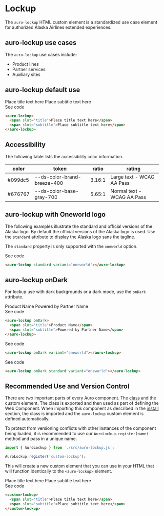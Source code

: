 <!--
The index.md file is a compiled document. No edits should be made directly to this file.
README.md is created by running `npm run build:docs`.
This file is generated based on a template fetched from `../docs/partials/index.md`
-->

# Lockup

<!-- AURO-GENERATED-CONTENT:START (FILE:src=../docs/partials/description.md) -->
<!-- The below content is automatically added from ../docs/partials/description.md -->
The `auro-lockup` HTML custom element is a standardized use case element for authorized Alaska Airlines extended experiences.
<!-- AURO-GENERATED-CONTENT:END -->

## auro-lockup use cases

<!-- AURO-GENERATED-CONTENT:START (FILE:src=../docs/partials/useCases.md) -->
<!-- The below content is automatically added from ../docs/partials/useCases.md -->
The `auro-lockup` use cases include:

* Product lines
* Partner services
* Auxiliary sites
<!-- AURO-GENERATED-CONTENT:END -->

## auro-lockup default use

<div class="exampleWrapper">
  <!-- AURO-GENERATED-CONTENT:START (FILE:src=../apiExamples/basic.html) -->
  <!-- The below content is automatically added from ../apiExamples/basic.html -->
  <auro-lockup>
    <span slot="title">Place title text here</span>
    <span slot="subtitle">Place subtitle text here</span>
  </auro-lockup>
  <!-- AURO-GENERATED-CONTENT:END -->
</div>
<auro-accordion alignRight>
  <span slot="trigger">See code</span>
<!-- AURO-GENERATED-CONTENT:START (CODE:src=../apiExamples/basic.html) -->
<!-- The below code snippet is automatically added from ../apiExamples/basic.html -->

```html
<auro-lockup>
  <span slot="title">Place title text here</span>
  <span slot="subtitle">Place subtitle text here</span>
</auro-lockup>
```
<!-- AURO-GENERATED-CONTENT:END -->
</auro-accordion>

## Accessibility

The following table lists the accessibility color information.

| color | token | ratio | rating |
|---|---|---|---|
| #099dc5 | --ds-color-brand-breeze-400 | 3.16:1 | Large text - WCAG AA Pass |
| #676767 | --ds-color-base-gray-700 | 5.65:1 | Normal text - WCAG AA Pass |

## auro-lockup with Oneworld logo

The following examples illustrate the standard and official versions of the Alaska logo. By default the official versions of the Alaska logo is used. Use the `standard` attribute to display the Alaska logo sans the tagline.

The `standard` property is only supported with the `oneworld` option.

<div class="exampleWrapper">
  <!-- AURO-GENERATED-CONTENT:START (FILE:src=../apiExamples/oneWorldStandard.html) -->
  <!-- The below content is automatically added from ../apiExamples/oneWorldStandard.html -->
  <auro-lockup standard variant="oneworld"></auro-lockup>
  <!-- AURO-GENERATED-CONTENT:END -->
</div>
<auro-accordion alignRight>
  <span slot="trigger">See code</span>
<!-- AURO-GENERATED-CONTENT:START (CODE:src=../apiExamples/oneWorldStandard.html) -->
<!-- The below code snippet is automatically added from ../apiExamples/oneWorldStandard.html -->

```html
<auro-lockup standard variant="oneworld"></auro-lockup>
```
<!-- AURO-GENERATED-CONTENT:END -->
</auro-accordion>

## auro-lockup onDark

For lockup use with dark backgrounds or a dark mode, use the `onDark` attribute.

<div class="exampleWrapper--ondark">
  <!-- AURO-GENERATED-CONTENT:START (FILE:src=../apiExamples/onDark.html) -->
  <!-- The below content is automatically added from ../apiExamples/onDark.html -->
  <auro-lockup onDark>
    <span slot="title">Product Name</span>
    <span slot="subtitle">Powered by Partner Name</span>
  </auro-lockup>
  <!-- AURO-GENERATED-CONTENT:END -->
</div>
<auro-accordion alignRight>
  <span slot="trigger">See code</span>
<!-- AURO-GENERATED-CONTENT:START (CODE:src=../apiExamples/onDark.html) -->
<!-- The below code snippet is automatically added from ../apiExamples/onDark.html -->

```html
<auro-lockup onDark>
  <span slot="title">Product Name</span>
  <span slot="subtitle">Powered by Partner Name</span>
</auro-lockup>
```
<!-- AURO-GENERATED-CONTENT:END -->
</auro-accordion>
<div class="exampleWrapper--ondark">
  <!-- AURO-GENERATED-CONTENT:START (FILE:src=../apiExamples/onDark-2.html) -->
  <!-- The below content is automatically added from ../apiExamples/onDark-2.html -->
  <auro-lockup onDark variant="oneworld"></auro-lockup>
  <!-- AURO-GENERATED-CONTENT:END -->
</div>
<auro-accordion alignRight>
  <span slot="trigger">See code</span>
<!-- AURO-GENERATED-CONTENT:START (CODE:src=../apiExamples/onDark-2.html) -->
<!-- The below code snippet is automatically added from ../apiExamples/onDark-2.html -->

```html
<auro-lockup onDark variant="oneworld"></auro-lockup>
```
<!-- AURO-GENERATED-CONTENT:END -->
</auro-accordion>
<div class="exampleWrapper--ondark">
  <!-- AURO-GENERATED-CONTENT:START (FILE:src=../apiExamples/onDark-3.html) -->
  <!-- The below content is automatically added from ../apiExamples/onDark-3.html -->
  <auro-lockup onDark standard variant="oneworld"></auro-lockup>
  <!-- AURO-GENERATED-CONTENT:END -->
</div>
<auro-accordion alignRight>
  <span slot="trigger">See code</span>
<!-- AURO-GENERATED-CONTENT:START (CODE:src=../apiExamples/onDark-3.html) -->
<!-- The below code snippet is automatically added from ../apiExamples/onDark-3.html -->

```html
<auro-lockup onDark standard variant="oneworld"></auro-lockup>
```
<!-- AURO-GENERATED-CONTENT:END -->
</auro-accordion>

## Recommended Use and Version Control

There are two important parts of every Auro component. The <a href="https://developer.mozilla.org/en-US/docs/Web/JavaScript/Reference/Classes">class</a> and the custom element. The class is exported and then used as part of defining the Web Component. When importing this component as described in the <a href="#install">install</a> section, the class is imported and the `auro-lockup` custom element is defined automatically.

To protect from versioning conflicts with other instances of the component being loaded, it is recommended to use our `AuroLockup.register(name)` method and pass in a unique name.

```js
import { AuroLockup } from './src/auro-lockup.js';

AuroLockup.register('custom-lockup');
```

This will create a new custom element that you can use in your HTML that will function identically to the `<auro-lockup>` element.

<div class="exampleWrapper exampleWrapper--flex">
  <!-- AURO-GENERATED-CONTENT:START (FILE:src=../apiExamples/custom.html) -->
  <!-- The below content is automatically added from ../apiExamples/custom.html -->
  <custom-lockup>
    <span slot="title">Place title text here</span>
    <span slot="subtitle">Place subtitle text here</span>
  </custom-lockup>
  <!-- AURO-GENERATED-CONTENT:END -->
</div>
<auro-accordion alignRight>
  <span slot="trigger">See code</span>
<!-- AURO-GENERATED-CONTENT:START (CODE:src=../apiExamples/custom.html) -->
<!-- The below code snippet is automatically added from ../apiExamples/custom.html -->

```html
<custom-lockup>
  <span slot="title">Place title text here</span>
  <span slot="subtitle">Place subtitle text here</span>
</custom-lockup>
```
<!-- AURO-GENERATED-CONTENT:END -->
</auro-accordion>
